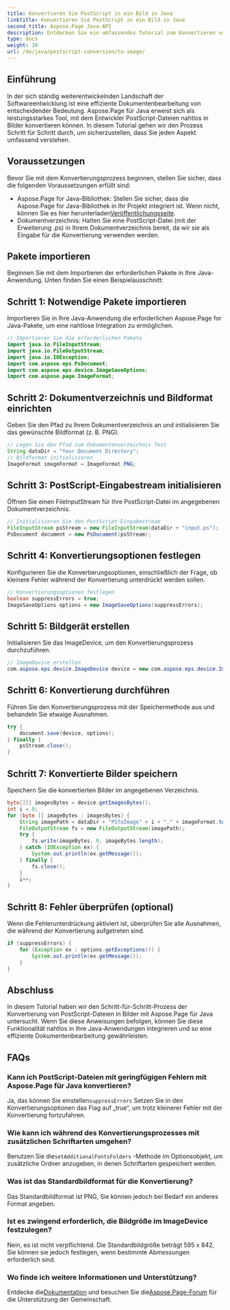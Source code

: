 ```yaml
---
title: Konvertieren Sie PostScript in ein Bild in Java
linktitle: Konvertieren Sie PostScript in ein Bild in Java
second_title: Aspose.Page Java-API
description: Entdecken Sie ein umfassendes Tutorial zum Konvertieren von PostScript in Bilder in Java mit Aspose.Page. Schritt-für-Schritt-Anleitung, FAQs und wesentliche Voraussetzungen enthalten.
type: docs
weight: 10
url: /de/java/postscript-conversion/to-image/
---
```

## Einführung
In der sich ständig weiterentwickelnden Landschaft der Softwareentwicklung ist eine effiziente Dokumentenbearbeitung von entscheidender Bedeutung. Aspose.Page für Java erweist sich als leistungsstarkes Tool, mit dem Entwickler PostScript-Dateien nahtlos in Bilder konvertieren können. In diesem Tutorial gehen wir den Prozess Schritt für Schritt durch, um sicherzustellen, dass Sie jeden Aspekt umfassend verstehen.
## Voraussetzungen
Bevor Sie mit dem Konvertierungsprozess beginnen, stellen Sie sicher, dass die folgenden Voraussetzungen erfüllt sind:
-  Aspose.Page for Java-Bibliothek: Stellen Sie sicher, dass die Aspose.Page for Java-Bibliothek in Ihr Projekt integriert ist. Wenn nicht, können Sie es hier herunterladen[Veröffentlichungsseite](https://releases.aspose.com/page/java/).
- Dokumentverzeichnis: Halten Sie eine PostScript-Datei (mit der Erweiterung .ps) in Ihrem Dokumentverzeichnis bereit, da wir sie als Eingabe für die Konvertierung verwenden werden.
## Pakete importieren
Beginnen Sie mit dem Importieren der erforderlichen Pakete in Ihre Java-Anwendung. Unten finden Sie einen Beispielausschnitt:
## Schritt 1: Notwendige Pakete importieren
Importieren Sie in Ihre Java-Anwendung die erforderlichen Aspose.Page for Java-Pakete, um eine nahtlose Integration zu ermöglichen.
```java
// Importieren Sie die erforderlichen Pakete
import java.io.FileInputStream;
import java.io.FileOutputStream;
import java.io.IOException;
import com.aspose.eps.PsDocument;
import com.aspose.eps.device.ImageSaveOptions;
import com.aspose.page.ImageFormat;

```
## Schritt 2: Dokumentverzeichnis und Bildformat einrichten
Geben Sie den Pfad zu Ihrem Dokumentverzeichnis an und initialisieren Sie das gewünschte Bildformat (z. B. PNG).
```java
// Legen Sie den Pfad zum Dokumentenverzeichnis fest
String dataDir = "Your Document Directory";
// Bildformat initialisieren
ImageFormat imageFormat = ImageFormat.PNG;
```
## Schritt 3: PostScript-Eingabestream initialisieren
Öffnen Sie einen FileInputStream für Ihre PostScript-Datei im angegebenen Dokumentverzeichnis.
```java
// Initialisieren Sie den PostScript-Eingabestream
FileInputStream psStream = new FileInputStream(dataDir + "input.ps");
PsDocument document = new PsDocument(psStream);
```
## Schritt 4: Konvertierungsoptionen festlegen
Konfigurieren Sie die Konvertierungsoptionen, einschließlich der Frage, ob kleinere Fehler während der Konvertierung unterdrückt werden sollen.
```java
// Konvertierungsoptionen festlegen
boolean suppressErrors = true;
ImageSaveOptions options = new ImageSaveOptions(suppressErrors);
```
## Schritt 5: Bildgerät erstellen
Initialisieren Sie das ImageDevice, um den Konvertierungsprozess durchzuführen.
```java
// ImageDevice erstellen
com.aspose.eps.device.ImageDevice device = new com.aspose.eps.device.ImageDevice();
```
## Schritt 6: Konvertierung durchführen
Führen Sie den Konvertierungsprozess mit der Speichermethode aus und behandeln Sie etwaige Ausnahmen.
```java
try {
    document.save(device, options);
} finally {
    psStream.close();
}
```
## Schritt 7: Konvertierte Bilder speichern
Speichern Sie die konvertierten Bilder im angegebenen Verzeichnis.
```java
byte[][] imagesBytes = device.getImagesBytes();
int i = 0;
for (byte [] imageBytes : imagesBytes) {
    String imagePath = dataDir + "PSToImage" + i + "." + imageFormat.toString().toLowerCase();
    FileOutputStream fs = new FileOutputStream(imagePath);
    try {
        fs.write(imageBytes, 0, imageBytes.length);
    } catch (IOException ex) {
        System.out.println(ex.getMessage());
    } finally {
        fs.close();
    }
    i++;
}
```
## Schritt 8: Fehler überprüfen (optional)
Wenn die Fehlerunterdrückung aktiviert ist, überprüfen Sie alle Ausnahmen, die während der Konvertierung aufgetreten sind.
```java
if (suppressErrors) {
    for (Exception ex : options.getExceptions()) {
        System.out.println(ex.getMessage());
    }
}
```
## Abschluss
In diesem Tutorial haben wir den Schritt-für-Schritt-Prozess der Konvertierung von PostScript-Dateien in Bilder mit Aspose.Page für Java untersucht. Wenn Sie diese Anweisungen befolgen, können Sie diese Funktionalität nahtlos in Ihre Java-Anwendungen integrieren und so eine effiziente Dokumentenbearbeitung gewährleisten.
## FAQs
### Kann ich PostScript-Dateien mit geringfügigen Fehlern mit Aspose.Page für Java konvertieren?
 Ja, das können Sie einstellen`suppressErrors` Setzen Sie in den Konvertierungsoptionen das Flag auf „true“, um trotz kleinerer Fehler mit der Konvertierung fortzufahren.
### Wie kann ich während des Konvertierungsprozesses mit zusätzlichen Schriftarten umgehen?
 Benutzen Sie die`setAdditionalFontsFolders` -Methode im Optionsobjekt, um zusätzliche Ordner anzugeben, in denen Schriftarten gespeichert werden.
### Was ist das Standardbildformat für die Konvertierung?
Das Standardbildformat ist PNG, Sie können jedoch bei Bedarf ein anderes Format angeben.
### Ist es zwingend erforderlich, die Bildgröße im ImageDevice festzulegen?
Nein, es ist nicht verpflichtend. Die Standardbildgröße beträgt 595 x 842, Sie können sie jedoch festlegen, wenn bestimmte Abmessungen erforderlich sind.
### Wo finde ich weitere Informationen und Unterstützung?
 Entdecke die[Dokumentation](https://reference.aspose.com/page/java/) und besuchen Sie die[Aspose.Page-Forum](https://forum.aspose.com/c/page/39) für die Unterstützung der Gemeinschaft.